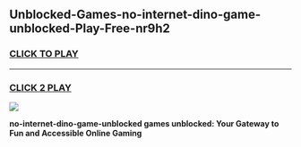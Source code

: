 
## Unblocked-Games-no-internet-dino-game-unblocked-Play-Free-nr9h2
<h3>
<a href="https://premium76.site?title=no-internet-dino-game-unblocked&ref=15A">CLICK TO PLAY</a></h3>
<hr>

<h3>
<a href="https://premium76.site?title=no-internet-dino-game-unblocked&ref=15A">CLICK 2 PLAY</a>
  
</h3>

<a href="https://premium76.site?title=no-internet-dino-game-unblocked&ref=15A"><img src="https://clearcache.store/games.png"></a>


**no-internet-dino-game-unblocked games unblocked: Your Gateway to Fun and Accessible Online Gaming**
